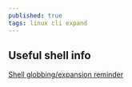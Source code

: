 ```yaml
---
published: true
tags: linux cli expand
---
```

## Useful shell info

[Shell globbing/expansion reminder](https://soptik.tech/articles/beware-of-shell-globs.html)